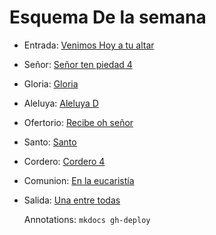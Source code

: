 # Esquema De la semana

- Entrada: [Venimos Hoy a tu altar](entrada/venimos_hoy_a_tu_altar.md)
- Señor: [Señor ten piedad 4](senior_ten_piedad/senior_4.md)
- Gloria: [Gloria](gloria/gloria_5.md)
- Aleluya: [Aleluya D](aleluya/aleluya_d.md)
- Ofertorio: [Recibe oh señor](ofertorio/toma_nuestros_corazones.md)
- Santo: [Santo ](santo/santo_5.md)
- Cordero: [Cordero 4](cordero/cordero_4.md)
- Comunion: [En la eucaristía](comunion/en_la_eucaristia.md)
- Salida: [Una entre todas](salida/una_entre_todas.md)

  Annotations:
  `mkdocs gh-deploy`
